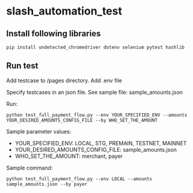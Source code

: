 # slash_automation_test

## Install following libraries

```
pip install undetected_chromedriver dotenv selenium pytest hashlib
```

## Run test

Add testcase to /pages directory.
Add .env file

Specify testcases in an json file. 
See sample file: sample_amounts.json

Run:

```
python test_full_payment_flow.py --env YOUR_SPECIFIED_ENV --amounts YOUR_DESIRED_AMOUNTS_CONFIG_FILE --by WHO_SET_THE_AMOUNT
```

Sample parameter values:
  - YOUR_SPECIFIED_ENV: LOCAL, STG, PREMAIN, TESTNET, MAINNET
  - YOUR_DESIRED_AMOUNTS_CONFIG_FILE: sample_amounts.json
  - WHO_SET_THE_AMOUNT: merchant, payer

Sample command:

```
python test_full_payment_flow.py --env LOCAL --amounts sample_amounts.json --by payer
```

